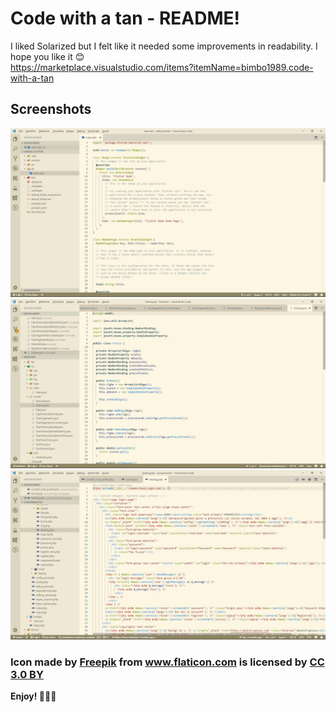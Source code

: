 # Code with a tan - README!

I liked Solarized but I felt like it needed some improvements in readability. I hope you like it 😊<br/>
https://marketplace.visualstudio.com/items?itemName=bimbo1989.code-with-a-tan

## Screenshots
![Screenshot](/screenshots/1.jpg?raw=true)
![Screenshot](/screenshots/2.jpg?raw=true)
![Screenshot](/screenshots/3.jpg?raw=true)

### Icon made by <a href="https://www.freepik.com/" title="Freepik">Freepik</a> from <a href="https://www.flaticon.com/" 			    title="Flaticon">www.flaticon.com</a> is licensed by <a href="http://creativecommons.org/licenses/by/3.0/" 			    title="Creative Commons BY 3.0" target="_blank">CC 3.0 BY</a></div>

**Enjoy! 🚀🚀🚀**
